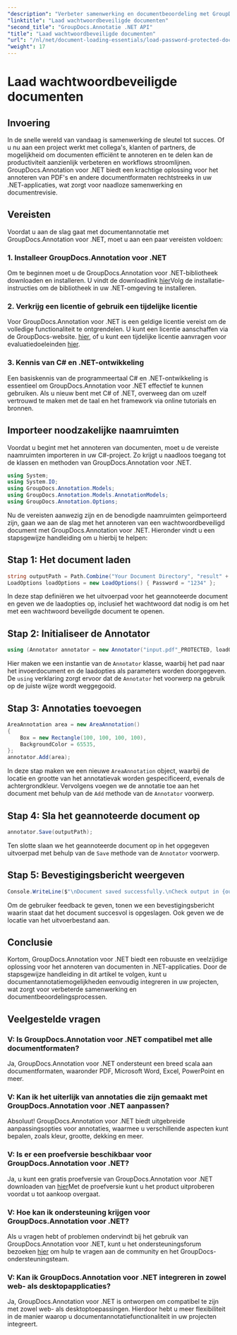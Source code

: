 ```yaml
---
"description": "Verbeter samenwerking en documentbeoordeling met GroupDocs.Annotation voor .NET. Annoteer PDF's en meer naadloos in je .NET-apps."
"linktitle": "Laad wachtwoordbeveiligde documenten"
"second_title": "GroupDocs.Annotatie .NET API"
"title": "Laad wachtwoordbeveiligde documenten"
"url": "/nl/net/document-loading-essentials/load-password-protected-documents/"
"weight": 17
---
```


# Laad wachtwoordbeveiligde documenten

## Invoering
In de snelle wereld van vandaag is samenwerking de sleutel tot succes. Of u nu aan een project werkt met collega's, klanten of partners, de mogelijkheid om documenten efficiënt te annoteren en te delen kan de productiviteit aanzienlijk verbeteren en workflows stroomlijnen. GroupDocs.Annotation voor .NET biedt een krachtige oplossing voor het annoteren van PDF's en andere documentformaten rechtstreeks in uw .NET-applicaties, wat zorgt voor naadloze samenwerking en documentrevisie.
## Vereisten
Voordat u aan de slag gaat met documentannotatie met GroupDocs.Annotation voor .NET, moet u aan een paar vereisten voldoen:
### 1. Installeer GroupDocs.Annotation voor .NET
Om te beginnen moet u de GroupDocs.Annotation voor .NET-bibliotheek downloaden en installeren. U vindt de downloadlink [hier](https://releases.groupdocs.com/annotation/net/)Volg de installatie-instructies om de bibliotheek in uw .NET-omgeving te installeren.
### 2. Verkrijg een licentie of gebruik een tijdelijke licentie
Voor GroupDocs.Annotation voor .NET is een geldige licentie vereist om de volledige functionaliteit te ontgrendelen. U kunt een licentie aanschaffen via de GroupDocs-website. [hier](https://purchase.groupdocs.com/buy), of u kunt een tijdelijke licentie aanvragen voor evaluatiedoeleinden [hier](https://purchase.groupdocs.com/temporary-license/).
### 3. Kennis van C# en .NET-ontwikkeling
Een basiskennis van de programmeertaal C# en .NET-ontwikkeling is essentieel om GroupDocs.Annotation voor .NET effectief te kunnen gebruiken. Als u nieuw bent met C# of .NET, overweeg dan om uzelf vertrouwd te maken met de taal en het framework via online tutorials en bronnen.

## Importeer noodzakelijke naamruimten
Voordat u begint met het annoteren van documenten, moet u de vereiste naamruimten importeren in uw C#-project. Zo krijgt u naadloos toegang tot de klassen en methoden van GroupDocs.Annotation voor .NET.
```csharp
using System;
using System.IO;
using GroupDocs.Annotation.Models;
using GroupDocs.Annotation.Models.AnnotationModels;
using GroupDocs.Annotation.Options;
```

Nu de vereisten aanwezig zijn en de benodigde naamruimten geïmporteerd zijn, gaan we aan de slag met het annoteren van een wachtwoordbeveiligd document met GroupDocs.Annotation voor .NET. Hieronder vindt u een stapsgewijze handleiding om u hierbij te helpen:
## Stap 1: Het document laden
```csharp
string outputPath = Path.Combine("Your Document Directory", "result" + Path.GetExtension("input.pdf"));
LoadOptions loadOptions = new LoadOptions() { Password = "1234" };
```
In deze stap definiëren we het uitvoerpad voor het geannoteerde document en geven we de laadopties op, inclusief het wachtwoord dat nodig is om het met een wachtwoord beveiligde document te openen.
## Stap 2: Initialiseer de Annotator
```csharp
using (Annotator annotator = new Annotator("input.pdf"_PROTECTED, loadOptions))
```
Hier maken we een instantie van de `Annotator` klasse, waarbij het pad naar het invoerdocument en de laadopties als parameters worden doorgegeven. De `using` verklaring zorgt ervoor dat de `Annotator` het voorwerp na gebruik op de juiste wijze wordt weggegooid.
## Stap 3: Annotaties toevoegen
```csharp
AreaAnnotation area = new AreaAnnotation()
{
    Box = new Rectangle(100, 100, 100, 100),
    BackgroundColor = 65535,
};
annotator.Add(area);
```
In deze stap maken we een nieuwe `AreaAnnotation` object, waarbij de locatie en grootte van het annotatievak worden gespecificeerd, evenals de achtergrondkleur. Vervolgens voegen we de annotatie toe aan het document met behulp van de `Add` methode van de `Annotator` voorwerp.
## Stap 4: Sla het geannoteerde document op
```csharp
annotator.Save(outputPath);
```
Ten slotte slaan we het geannoteerde document op in het opgegeven uitvoerpad met behulp van de `Save` methode van de `Annotator` voorwerp.
## Stap 5: Bevestigingsbericht weergeven
```csharp
Console.WriteLine($"\nDocument saved successfully.\nCheck output in {outputPath}.");
```
Om de gebruiker feedback te geven, tonen we een bevestigingsbericht waarin staat dat het document succesvol is opgeslagen. Ook geven we de locatie van het uitvoerbestand aan.

## Conclusie
Kortom, GroupDocs.Annotation voor .NET biedt een robuuste en veelzijdige oplossing voor het annoteren van documenten in .NET-applicaties. Door de stapsgewijze handleiding in dit artikel te volgen, kunt u documentannotatiemogelijkheden eenvoudig integreren in uw projecten, wat zorgt voor verbeterde samenwerking en documentbeoordelingsprocessen.
## Veelgestelde vragen
### V: Is GroupDocs.Annotation voor .NET compatibel met alle documentformaten?
Ja, GroupDocs.Annotation voor .NET ondersteunt een breed scala aan documentformaten, waaronder PDF, Microsoft Word, Excel, PowerPoint en meer.
### V: Kan ik het uiterlijk van annotaties die zijn gemaakt met GroupDocs.Annotation voor .NET aanpassen?
Absoluut! GroupDocs.Annotation voor .NET biedt uitgebreide aanpassingsopties voor annotaties, waarmee u verschillende aspecten kunt bepalen, zoals kleur, grootte, dekking en meer.
### V: Is er een proefversie beschikbaar voor GroupDocs.Annotation voor .NET?
Ja, u kunt een gratis proefversie van GroupDocs.Annotation voor .NET downloaden van [hier](https://releases.groupdocs.com/)Met de proefversie kunt u het product uitproberen voordat u tot aankoop overgaat.
### V: Hoe kan ik ondersteuning krijgen voor GroupDocs.Annotation voor .NET?
Als u vragen hebt of problemen ondervindt bij het gebruik van GroupDocs.Annotation voor .NET, kunt u het ondersteuningsforum bezoeken [hier](https://forum.groupdocs.com/c/annotation/10) om hulp te vragen aan de community en het GroupDocs-ondersteuningsteam.
### V: Kan ik GroupDocs.Annotation voor .NET integreren in zowel web- als desktopapplicaties?
Ja, GroupDocs.Annotation voor .NET is ontworpen om compatibel te zijn met zowel web- als desktoptoepassingen. Hierdoor hebt u meer flexibiliteit in de manier waarop u documentannotatiefunctionaliteit in uw projecten integreert.